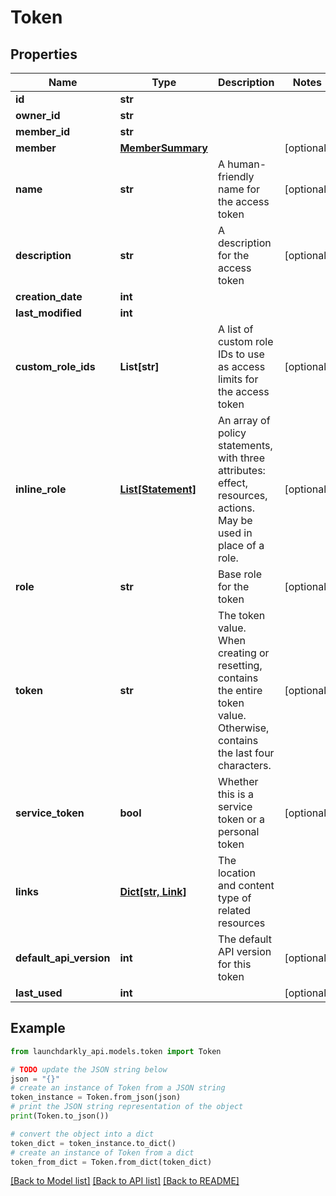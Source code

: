 # Token


## Properties

Name | Type | Description | Notes
------------ | ------------- | ------------- | -------------
**id** | **str** |  | 
**owner_id** | **str** |  | 
**member_id** | **str** |  | 
**member** | [**MemberSummary**](MemberSummary.md) |  | [optional] 
**name** | **str** | A human-friendly name for the access token | [optional] 
**description** | **str** | A description for the access token | [optional] 
**creation_date** | **int** |  | 
**last_modified** | **int** |  | 
**custom_role_ids** | **List[str]** | A list of custom role IDs to use as access limits for the access token | [optional] 
**inline_role** | [**List[Statement]**](Statement.md) | An array of policy statements, with three attributes: effect, resources, actions. May be used in place of a role. | [optional] 
**role** | **str** | Base role for the token | [optional] 
**token** | **str** | The token value. When creating or resetting, contains the entire token value. Otherwise, contains the last four characters. | [optional] 
**service_token** | **bool** | Whether this is a service token or a personal token | [optional] 
**links** | [**Dict[str, Link]**](Link.md) | The location and content type of related resources | 
**default_api_version** | **int** | The default API version for this token | [optional] 
**last_used** | **int** |  | [optional] 

## Example

```python
from launchdarkly_api.models.token import Token

# TODO update the JSON string below
json = "{}"
# create an instance of Token from a JSON string
token_instance = Token.from_json(json)
# print the JSON string representation of the object
print(Token.to_json())

# convert the object into a dict
token_dict = token_instance.to_dict()
# create an instance of Token from a dict
token_from_dict = Token.from_dict(token_dict)
```
[[Back to Model list]](../README.md#documentation-for-models) [[Back to API list]](../README.md#documentation-for-api-endpoints) [[Back to README]](../README.md)



